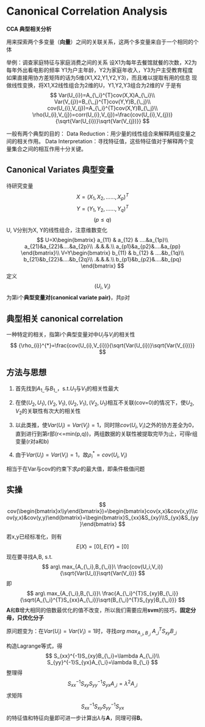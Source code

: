 # Canonical Correlation Analysis
**CCA 典型相关分析**

用来探索两个多变量（**向量**）之间的关联关系，这两个多变量来自于一个相同的个体

举例：调查家庭特征与家庭消费之间的关系
设X1为每年去餐馆就餐的次数，X2为每年外出看电影的频率
Y1为户主年龄，Y2为家庭年收入，Y3为户主受教育程度
如果直接用协方差矩阵的话为5维(X1,X2,Y1,Y2,Y3)，而且难以提取有用的信息
现做线性变换，将X1,X2线性组合为2维的U，Y1,Y2,Y3组合为2维的V
于是有
$$
Var(U_{i})=A_{\_i}^{T}cov(X,X)A_{\_i}\\
Var(V_{j})=B_{\_j}^{T}cov(Y,Y)B_{\_j}\\
cov(U_{i},V_{j})=A_{\_i}^{T}cov(X,Y)B_{\_j}\\
\rho(U_{i},V_{j})=corr(U_{i},V_{j})=\frac{cov(U_{i},V_{j})}{\sqrt{Var(U_{i})}\sqrt{Var(V_{j})}}
$$

一般有两个典型的目的：
	Data Reduction：用少量的线性组合来解释两组变量之间的相关作用。
	Data Interpretation：寻找特征值，这些特征值对于解释两个变量集合之间的相互作用十分关键。

## Canonical Variates 典型变量
待研究变量
$$
X=(X_{1}, X_{2},......, X_{p})^{T}
$$
$$
Y=(Y_{1}, Y_{2},......, Y_{q})^{T}
$$
$$
(p\le q)
$$
U, V分别为X, Y的线性组合，注意维数变化
$$
U=X\begin{bmatrix}
a_{11} & a_{12} & ....&a_{1p}\\
a_{21}&a_{22}&....&a_{2p}\\
.&.&.&.\\
a_{p1}&a_{p2}&....&a_{pp}
\end{bmatrix}\\
V=Y\begin{bmatrix}
b_{11} & b_{12} & ....&b_{1q}\\
b_{21}&b_{22}&....&b_{2q}\\
.&.&.&.\\
b_{p1}&b_{p2}&....&b_{pq}
\end{bmatrix}
$$
定义
$$
(U_{i}, V_{i})
$$
为第i个**典型变量对(canonical variate pair)**，共p对

## 典型相关 canonical correlation
一种特定的相关，指第i个典型变量对中$U_{i}$与$V_{i}$的相关性
$$
{\rho_{i}}^{*}=\frac{cov(U_{i},V_{i})}{\sqrt{Var(U_{i})}\sqrt{Var(V_{i})}}
$$

## 方法与思想
1. 首先找到$A_{1\_}$与$B_{1\_}$，s.t.$U_{1}$与$V_{1}$的相关性最大

2. 在使$(U_{2},U_{1}),(V_{2},V_{1}),(U_{2},V_{1}),(V_{2},U_{1})$相互不关联(cov=0)的情况下，使$U_{2},V_{2}$的关联性有次大的相关性

3. 以此类推，使$Var(U_{i})=Var(V_{j})=1$，同时除$cov(U_{i},V_{i})$之外的协方差全为0，直到进行到第r部(r<=min(p,q))，两组数据的关联性被提取完毕为止，可得r组变量(r对a和b)

4. 由于$Var(U_{i})=Var(V_{i})=1$，故${\rho_{i}}^{*}=cov(U_{i},V_{i})$

相当于在Var与cov的约束下求$\rho$的最大值，即条件极值问题

## 实操

$$
cov(\begin{bmatrix}x\\y\end{bmatrix})=\begin{bmatrix}cov(x,x)&cov(x,y)\\cov(y,x)&cov(y,y)\end{bmatrix}=\begin{bmatrix}S_{xx}&S_{xy}\\S_{yx}&S_{yy}\end{bmatrix}
$$

若x,y已经标准化，则有
$$
E(X)=[0],E(Y)=[0]
$$
现在要寻找A,B, s.t.
$$
arg\ max_{A_{\_i},B_{\_i}}\ \frac{cov(U_i,V_i)}{\sqrt{Var(U_i)}\sqrt{Var(V_i)}}
$$
即
$$
arg\ max_{A_{\_i},B_{\_i}}\ \frac{A_{\_i}^{T}S_{xy}B_{\_i}}{\sqrt{A_{\_i}^{T}S_{xx}A_{\_i}}\sqrt{B_{\_i}^{T}S_{yy}B_{\_i}}}
$$
**A**和**B**增大相同的倍数最优化的值不改变，所以我们需要应用**svm**的技巧，**固定分母，只优化分子**

原问题变为：在$Var(U_{i})=Var(V_{i})=1$时，寻找$arg\ max_{A_{\_i},B_{\_i}}\ {A_{\_i}^{T}S_{xy}B_{\_i}}$

构造Lagrange等式，得
$$
S_{xx}^{-1}S_{xy}B_{\_i}=\lambda A_{\_i}\\
S_{yy}^{-1}S_{yx}A_{\_i}=\lambda B_{\_i}
$$
整理得
$$
S_{xx}^{-1}S_{xy}S_{yy}^{-1}S_{yx}A_{\_i}=\lambda^2 A_{\_i}
$$
求矩阵
$$
S_{xx}^{-1}S_{xy}S_{yy}^{-1}S_{yx}
$$
的特征值和特征向量即可进一步计算出$\lambda$与**A**，同理可得**B**。
